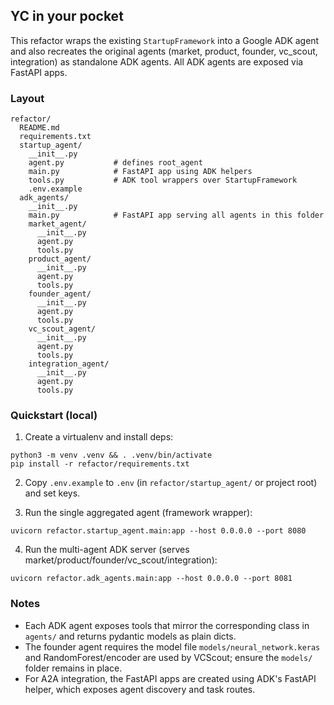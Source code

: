 ## YC in your pocket

This refactor wraps the existing `StartupFramework` into a Google ADK agent and also recreates the original agents (market, product, founder, vc_scout, integration) as standalone ADK agents. All ADK agents are exposed via FastAPI apps.

### Layout

```
refactor/
  README.md
  requirements.txt
  startup_agent/
    __init__.py
    agent.py           # defines root_agent
    main.py            # FastAPI app using ADK helpers
    tools.py           # ADK tool wrappers over StartupFramework
    .env.example
  adk_agents/
    __init__.py
    main.py            # FastAPI app serving all agents in this folder
    market_agent/
      __init__.py
      agent.py
      tools.py
    product_agent/
      __init__.py
      agent.py
      tools.py
    founder_agent/
      __init__.py
      agent.py
      tools.py
    vc_scout_agent/
      __init__.py
      agent.py
      tools.py
    integration_agent/
      __init__.py
      agent.py
      tools.py
```

### Quickstart (local)

1. Create a virtualenv and install deps:

```
python3 -m venv .venv && . .venv/bin/activate
pip install -r refactor/requirements.txt
```

2. Copy `.env.example` to `.env` (in `refactor/startup_agent/` or project root) and set keys.

3. Run the single aggregated agent (framework wrapper):

```
uvicorn refactor.startup_agent.main:app --host 0.0.0.0 --port 8080
```

4. Run the multi-agent ADK server (serves market/product/founder/vc_scout/integration):

```
uvicorn refactor.adk_agents.main:app --host 0.0.0.0 --port 8081
```

### Notes

- Each ADK agent exposes tools that mirror the corresponding class in `agents/` and returns pydantic models as plain dicts.
- The founder agent requires the model file `models/neural_network.keras` and RandomForest/encoder are used by VCScout; ensure the `models/` folder remains in place.
- For A2A integration, the FastAPI apps are created using ADK's FastAPI helper, which exposes agent discovery and task routes.



